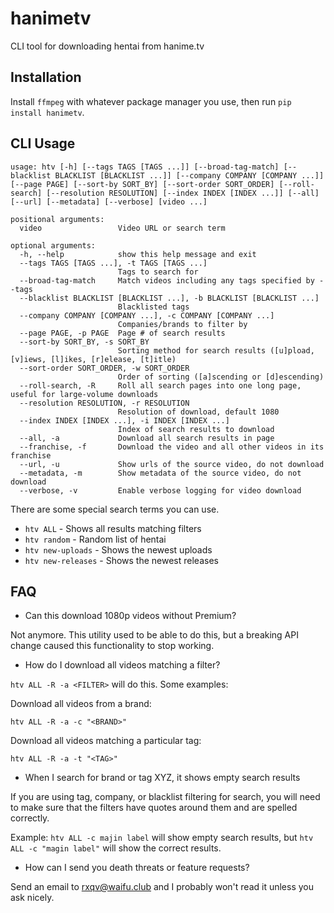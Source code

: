 # hanimetv
CLI tool for downloading hentai from hanime.tv
## Installation
Install `ffmpeg` with whatever package manager you use, then run `pip install hanimetv`.
## CLI Usage
```
usage: htv [-h] [--tags TAGS [TAGS ...]] [--broad-tag-match] [--blacklist BLACKLIST [BLACKLIST ...]] [--company COMPANY [COMPANY ...]] [--page PAGE] [--sort-by SORT_BY] [--sort-order SORT_ORDER] [--roll-search] [--resolution RESOLUTION] [--index INDEX [INDEX ...]] [--all] [--url] [--metadata] [--verbose] [video ...]

positional arguments:
  video                 Video URL or search term

optional arguments:
  -h, --help            show this help message and exit
  --tags TAGS [TAGS ...], -t TAGS [TAGS ...]
                        Tags to search for
  --broad-tag-match     Match videos including any tags specified by --tags
  --blacklist BLACKLIST [BLACKLIST ...], -b BLACKLIST [BLACKLIST ...]
                        Blacklisted tags
  --company COMPANY [COMPANY ...], -c COMPANY [COMPANY ...]
                        Companies/brands to filter by
  --page PAGE, -p PAGE  Page # of search results
  --sort-by SORT_BY, -s SORT_BY
                        Sorting method for search results ([u]pload, [v]iews, [l]ikes, [r]elease, [t]itle)
  --sort-order SORT_ORDER, -w SORT_ORDER
                        Order of sorting ([a]scending or [d]escending)
  --roll-search, -R     Roll all search pages into one long page, useful for large-volume downloads
  --resolution RESOLUTION, -r RESOLUTION
                        Resolution of download, default 1080
  --index INDEX [INDEX ...], -i INDEX [INDEX ...]
                        Index of search results to download
  --all, -a             Download all search results in page
  --franchise, -f       Download the video and all other videos in its franchise
  --url, -u             Show urls of the source video, do not download
  --metadata, -m        Show metadata of the source video, do not download
  --verbose, -v         Enable verbose logging for video download
```
There are some special search terms you can use.
 - `htv ALL` - Shows all results matching filters
 - `htv random` - Random list of hentai
 - `htv new-uploads` - Shows the newest uploads
 - `htv new-releases` - Shows the newest releases
## FAQ
 - Can this download 1080p videos without Premium?

Not anymore. This utility used to be able to do this, but a breaking API change caused this functionality to stop working.
 - How do I download all videos matching a filter?

`htv ALL -R -a <FILTER>` will do this.
Some examples:

Download all videos from a brand:

`htv ALL -R -a -c "<BRAND>"`

Download all videos matching a particular tag: 

`htv ALL -R -a -t "<TAG>"`
 - When I search for brand or tag XYZ, it shows empty search results
 
 If you are using tag, company, or blacklist filtering for search, you will need to make sure that the filters have quotes around them and are spelled correctly.
 
 Example: `htv ALL -c majin label` will show empty search results, but `htv ALL -c "magin label"` will show the correct results.
- How can I send you death threats or feature requests?

Send an email to rxqv@waifu.club and I probably won't read it unless you ask nicely.

